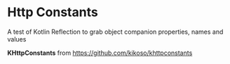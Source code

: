 # Http Constants

A test of Kotlin Reflection to grab object companion properties, names and values

**KHttpConstants** from https://github.com/kikoso/khttpconstants
